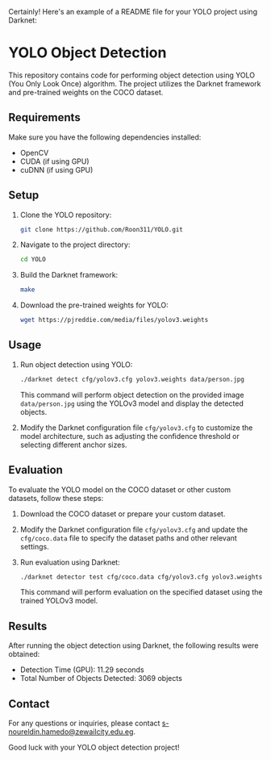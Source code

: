 Certainly! Here's an example of a README file for your YOLO project using Darknet:

# YOLO Object Detection

This repository contains code for performing object detection using YOLO (You Only Look Once) algorithm. The project utilizes the Darknet framework and pre-trained weights on the COCO dataset.

## Requirements

Make sure you have the following dependencies installed:

- OpenCV
- CUDA (if using GPU)
- cuDNN (if using GPU)

## Setup

1. Clone the YOLO repository:

   ```bash
   git clone https://github.com/Roon311/YOLO.git
   ```

2. Navigate to the project directory:

   ```bash
   cd YOLO
   ```

3. Build the Darknet framework:

   ```bash
   make
   ```

4. Download the pre-trained weights for YOLO:

   ```bash
   wget https://pjreddie.com/media/files/yolov3.weights
   ```

## Usage

1. Run object detection using YOLO:

   ```bash
   ./darknet detect cfg/yolov3.cfg yolov3.weights data/person.jpg
   ```

   This command will perform object detection on the provided image `data/person.jpg` using the YOLOv3 model and display the detected objects.

2. Modify the Darknet configuration file `cfg/yolov3.cfg` to customize the model architecture, such as adjusting the confidence threshold or selecting different anchor sizes.

## Evaluation

To evaluate the YOLO model on the COCO dataset or other custom datasets, follow these steps:

1. Download the COCO dataset or prepare your custom dataset.

2. Modify the Darknet configuration file `cfg/yolov3.cfg` and update the `cfg/coco.data` file to specify the dataset paths and other relevant settings.

3. Run evaluation using Darknet:

   ```bash
   ./darknet detector test cfg/coco.data cfg/yolov3.cfg yolov3.weights
   ```

   This command will perform evaluation on the specified dataset using the trained YOLOv3 model.

## Results

After running the object detection using Darknet, the following results were obtained:

- Detection Time (GPU): 11.29 seconds
- Total Number of Objects Detected: 3069 objects

## Contact

For any questions or inquiries, please contact s-noureldin.hamedo@zewailcity.edu.eg.

Good luck with your YOLO object detection project!
